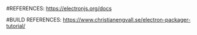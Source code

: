 #REFERENCES:
    https://electronjs.org/docs

#BUILD REFERENCES:
    https://www.christianengvall.se/electron-packager-tutorial/